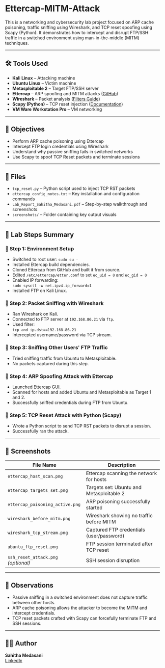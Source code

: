 # Ettercap-MITM-Attack
This is a networking and cybersecurity lab project focused on ARP cache poisoning, traffic sniffing using Wireshark, and TCP reset spoofing using Scapy (Python). It demonstrates how to intercept and disrupt FTP/SSH traffic in a switched environment using man-in-the-middle (MITM) techniques.

---

## 🛠 Tools Used

- **Kali Linux** – Attacking machine
- **Ubuntu Linux** – Victim machine
- **Metasploitable 2** – Target FTP/SSH server
- **Ettercap** – ARP spoofing and MITM attacks ([GitHub](https://github.com/Ettercap/ettercap))
- **Wireshark** – Packet analysis ([Filters Guide](https://wiki.wireshark.org/DisplayFilters))
- **Scapy (Python)** – TCP reset injection ([Documentation](https://scapy.readthedocs.io/en/latest/))
- **VM Ware Workstation Pro** – VM networking

---

## 🎯 Objectives

- Perform ARP cache poisoning using Ettercap
- Intercept FTP login credentials using Wireshark
- Understand why passive sniffing fails in switched networks
- Use Scapy to spoof TCP Reset packets and terminate sessions

---

## 📂 Files

- `tcp_reset.py` – Python script used to inject TCP RST packets
- `ettercap_config_notes.txt` – Key installation and configuration commands
- `Lab_Report_Sahitha_Medasani.pdf` – Step-by-step walkthrough and screenshots
- `screenshots/` – Folder containing key output visuals

---

## 🧩 Lab Steps Summary

### 🔹 Step 1: Environment Setup
- Switched to root user: `sudo su -`
- Installed Ettercap build dependencies.
- Cloned Ettercap from GitHub and built it from source.
- Edited `/etc/ettercap/etter.conf` to set `ec_uid = 0` and `ec_gid = 0`
- Enabled IP forwarding:  
  `sudo sysctl -w net.ipv4.ip_forward=1`
- Installed FTP on Kali Linux.

### 🔹 Step 2: Packet Sniffing with Wireshark
- Ran Wireshark on Kali.
- Connected to FTP server at `192.168.86.21` via `ftp`.
- Used filter:  
  `tcp and ip.dst==192.168.86.21`
- Intercepted username/password via TCP stream.

### 🔹 Step 3: Sniffing Other Users' FTP Traffic
- Tried sniffing traffic from Ubuntu to Metasploitable.
- No packets captured during this step.

### 🔹 Step 4: ARP Spoofing Attack with Ettercap
- Launched Ettercap GUI.
- Scanned for hosts and added Ubuntu and Metasploitable as Target 1 and 2.
- Successfully sniffed credentials during FTP from Ubuntu.

### 🔹 Step 5: TCP Reset Attack with Python (Scapy)
- Wrote a Python script to send TCP RST packets to disrupt a session.
- Successfully ran the attack.

---

## 📸 Screenshots

| File Name | Description |
|-----------|-------------|
| `ettercap_host_scan.png` | Ettercap scanning the network for hosts |
| `ettercap_targets_set.png` | Targets set: Ubuntu and Metasploitable 2 |
| `ettercap_poisoning_active.png` | ARP poisoning successfully started |
| `wireshark_before_mitm.png` | Wireshark showing no traffic before MITM |
| `wireshark_tcp_stream.png` | Captured FTP credentials (user/password) |
| `ubuntu_ftp_reset.png` | FTP session terminated after TCP reset |
| `ssh_reset_attack.png` *(optional)* | SSH session disruption  |

---

## 🧠 Observations

- Passive sniffing in a switched environment does not capture traffic between other hosts.
- ARP cache poisoning allows the attacker to become the MITM and intercept credentials.
- TCP reset packets crafted with Scapy can forcefully terminate FTP and SSH sessions.

---

## 👩‍💻 Author

**Sahitha Medasani**  
[LinkedIn](https://www.linkedin.com/in/sahithamedasani/)
